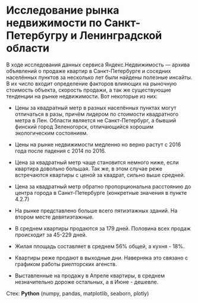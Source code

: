 # Исследование рынка недвижимости по Санкт-Петербугру и Ленинградской области
В ходе исследования данных сервиса Яндекс.Недвижимость — архива объявлений о продаже квартир в Санкт-Петербурге и соседних населённых пунктов за несколько лет были найдены полезные инсайты.
В их число входит определение факторов влияющих на рыночную стоимость объекта, скорость продажи, а так же существующие тенденции на рынке недвижимости. Вот некоторые из них:
- Цены за квадратный метр в разных населённых пунктах могут отличаться в разы, причём лидером по стоимости квадратного метра в Лен. Области является не Санкт-Петербург, а бывший финский город Зеленогорск, отличающийся хорошим экологическим состоянием.
  
- Цены на рынке недвижимости медленно но верно растут с 2016 года после падения с 2014 по 2016.

- Цена за квадратный метр чаще становится немного ниже, если квартира довольно большая. Так же, в этом случае реже встречаются квартиры с ценой за квадрат, сильно выше средней.

- Цена за квадратный метр обратно пропорциональна расстоянию до центра города в Санкт-Петербурге (конкретные значения в пункте 4.2.7)

- На рынке представлено больше всего пятиэтажных зданий. На втором месте девятиэтажные. 

- В среднем квартиры продаются за 179 дней. Половина всех продаж происходит за 45-229 дней. 

- Жилая площадь составляет в среднем 56% общей, а кухня - 18%. 

- Квартиры реже продают в выходные дни. Наверняка это связано с графиком работы риелторских агенств. 

- Выставленные на продажу в Апреле квартиры, в среднем незначительно дороже остальных, а в Июне - дешевле.

Стек: **Python** (numpy, pandas, matplotlib, seaborn, plotly)

